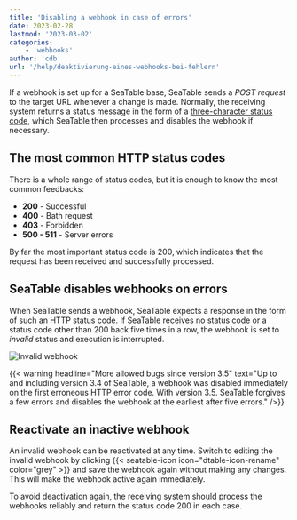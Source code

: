 ```yaml
---
title: 'Disabling a webhook in case of errors'
date: 2023-02-28
lastmod: '2023-03-02'
categories:
    - 'webhooks'
author: 'cdb'
url: '/help/deaktivierung-eines-webhooks-bei-fehlern'
---
```


If a webhook is set up for a SeaTable base, SeaTable sends a _POST request_ to the target URL whenever a change is made. Normally, the receiving system returns a status message in the form of a [three-character status code](https://en.wikipedia.org/wiki/List_of_HTTP_status_codes), which SeaTable then processes and disables the webhook if necessary.

## The most common HTTP status codes

There is a whole range of status codes, but it is enough to know the most common feedbacks:

- **200** - Successful
- **400** - Bath request
- **403** - Forbidden
- **500 - 511** - Server errors

By far the most important status code is 200, which indicates that the request has been received and successfully processed.

## SeaTable disables webhooks on errors

When SeaTable sends a webhook, SeaTable expects a response in the form of such an HTTP status code. If SeaTable receives no status code or a status code other than 200 back five times in a row, the webhook is set to _invalid_ status and execution is interrupted.

![Invalid webhook](https://seatable.io/wp-content/uploads/2023/02/invalid-webhook.png)

{{< warning headline="More allowed bugs since version 3.5" text="Up to and including version 3.4 of SeaTable, a webhook was disabled immediately on the first erroneous HTTP error code. With version 3.5. SeaTable forgives a few errors and disables the webhook at the earliest after five errors." />}}

## Reactivate an inactive webhook

An invalid webhook can be reactivated at any time. Switch to editing the invalid webhook by clicking {{< seatable-icon icon="dtable-icon-rename" color="grey" >}} and save the webhook again without making any changes. This will make the webhook active again immediately.

To avoid deactivation again, the receiving system should process the webhooks reliably and return the status code 200 in each case.

